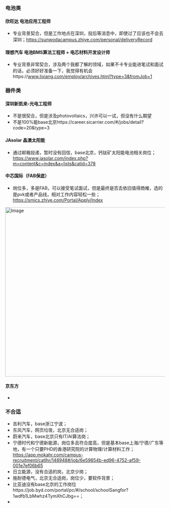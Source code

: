 ### 电池类
#### 欣旺达 电池应用工程师 
- 专业背景契合，但是工作地点在深圳，投后等消息中，即使过了应该也不会去深圳；https://sunwodacampus.zhiye.com/personal/deliveryRecord
#### 理想汽车 电池BMS算法工程师 + 电芯材料开发设计师
- 专业背景非常契合，涉及两个我都了解的领域，如果不卡专业能进笔试和面试的话，必须好好准备一下，我觉得有机会https://www.lixiang.com/employ/archives.html?type=3&fromJob=1
### 器件类
#### 深圳新凯来-光电工程师
- 不是很契合，但是涉及photovoltaics，兴许可以一试，但没有什么期望
- 不是100%能base北京https://career.sicarrier.com/#/jobs/detail?code=20&type=3
#### JAsolar 晶澳太阳能
- 通过邮箱投递，暂时没有回信，base北京，钙钛矿太阳能电池相关岗位；https://www.jasolar.com/index.php?m=content&c=index&a=lists&catid=378
####  中芯国际（FAB保底）
- 岗位多，多是FAB，可以接受笔试面试，但是最终是否去依旧值得商榷，选的是pvk或者产品线，相对工作内容轻松一些；https://smics.zhiye.com/Portal/Apply/Index

<img width="1119" height="534" alt="Image" src="https://github.com/user-attachments/assets/8c00f30f-9074-4e25-ba4e-8e6b03d80814" />

#### 京东方
- 


### 不合适
- 吉利汽车，base浙江宁波；
- 东风汽车，网页垃圾，北京无合适岗；
- 蔚来汽车，base北京只有IT/AI算法岗；
- 宁德时代和宁德新能源，岗位多且符合度高，但是基本base上海/宁德/广东等地，有一个只要PHD的香港研究院的计算物理/计算材料工作；https://app.mokahr.com/campus-recruitment/catlhr/148948#/job/6e59854b-ed96-4752-af59-001e7ef06b65
- 日立能源，没有合适的岗，北京少岗；
- 施耐德电气，北京无合适岗，岗位少，要软件背景；
- 比亚迪没有base北京的工作岗位https://job.byd.com/portal/pc/#/school/schoolSangfor?1wdfb1LbMwhz4TymXhCJbg==；
- 